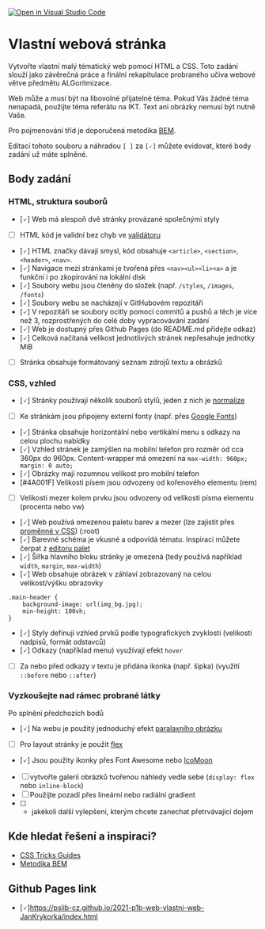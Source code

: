 [![Open in Visual Studio Code](https://classroom.github.com/assets/open-in-vscode-c66648af7eb3fe8bc4f294546bfd86ef473780cde1dea487d3c4ff354943c9ae.svg)](https://classroom.github.com/online_ide?assignment_repo_id=7917155&assignment_repo_type=AssignmentRepo)
# Vlastní webová stránka

Vytvořte vlastní malý tématický web pomocí HTML a CSS. Toto zadání slouží jako závěrečná práce a finální rekapitulace probraného učiva webové větve předmětu ALGoritmizace.

Web může a musí být na libovolné přijatelné téma. Pokud Vás žádné téma nenapadá, použijte téma referátu na IKT. Text ani obrázky nemusí být nutně Vaše.

Pro pojmenování tříd je doporučená metodika [BEM](http://getbem.com/introduction/).

Editací tohoto souboru a náhradou ``[ ]`` za ``[🗸]`` můžete evidovat, které body zadání už máte splněné.

## Body zadání

### HTML, struktura souborů

* [🗸] Web má alespoň dvě stránky provázané společnými styly
* [ ] HTML kód je validní bez chyb ve [validátoru](https://validator.w3.org/)
* [🗸] HTML značky dávají smysl, kód obsahuje ``<article>``, ``<section>``, ``<header>``, ``<nav>``.
* [🗸] Navigace mezi stránkami je tvořená přes ``<nav><ul><li><a>`` a je funkční i po zkopírování na lokální disk
* [🗸] Soubory webu jsou členěny do složek (např. ``/styles``, ``/images``, ``/fonts``)
* [🗸] Soubory webu se nacházejí v GitHubovém repozitáři
* [🗸] V repozitáři se soubory ocitly pomocí commitů a pushů a těch je více než 3, rozprostřených do celé doby vypracovávání zadání
* [🗸] Web je dostupný přes Github Pages (do README.md přidejte odkaz)
* [🗸] Celková načítaná velikost jednotlivých stránek nepřesahuje jednotky MiB
* [ ] Stránka obsahuje formátovaný seznam zdrojů textu a obrázků

### CSS, vzhled

* [🗸] Stránky používají několik souborů stylů, jeden z nich je [normalize](https://necolas.github.io/normalize.css/)
* [ ] Ke stránkám jsou připojeny externí fonty (např. přes [Google Fonts](https://fonts.google.com/))
* [🗸] Stránka obsahuje horizontální nebo vertikální menu s odkazy na celou plochu nabídky
* [🗸] Vzhled stránek je zamýšlen na mobilní telefon pro rozměr od cca 360px do 960px. Content-wrapper má omezení na ``max-width: 960px; margin: 0 auto;``
* [🗸] Obrázky mají rozumnou velikost pro mobilní telefon
* [#4A001F] Velikosti písem jsou odvozeny od kořenového elementu (rem)
* [ ] Velikosti mezer kolem prvku jsou odvozeny od velikosti písma elementu (procenta nebo vw)
* [🗸] Web používá omezenou paletu barev a mezer (lze zajistit přes [proměnné v CSS](https://developer.mozilla.org/en-US/docs/Web/CSS/Using_CSS_custom_properties)) (:root)
* [🗸] Barevné schéma je vkusné a odpovídá tématu. Inspiraci můžete čerpat z [editoru palet](https://coolors.co/palettes/trending)
* [🗸] Šířka hlavního bloku stránky je omezená (tedy používá například ``width``, ``margin``, ``max-width``)
* [🗸] Web obsahuje obrázek v záhlaví zobrazovaný na celou velikost/výšku obrazovky
````    
.main-header {
    background-image: url(img_bg.jpg);
    min-height: 100vh;
}
````
* [🗸] Styly definují vzhled prvků podle typografických zvyklosti (velikosti nadpisů, formát odstavců)
* [🗸] Odkazy (například menu) využívají efekt ``hover``
* [ ] Za nebo před odkazy v textu je přidána ikonka (např. šipka) (využití ``::before`` nebo ``::after``)

### Vyzkoušejte nad rámec probrané látky

Po splnění předchozích bodů

* [🗸] Na webu je použitý jednoduchý efekt [paralaxního obrázku](https://www.w3schools.com/howto/howto_css_parallax.asp)
* [ ] Pro layout stránky je použit [flex](https://css-tricks.com/snippets/css/a-guide-to-flexbox/)
* [🗸] Jsou použity ikonky přes Font Awesome nebo [IcoMoon](https://icomoon.io/)
* [ ] vytvořte galerii obrázků tvořenou náhledy vedle sebe (``display: flex`` nebo ``inline-block``)
* [ ] Použijte pozadí přes lineární nebo radiální gradient
* [ ] + jakékoli další vylepšení, kterým chcete zanechat přetrvávající dojem

## Kde hledat řešení a inspiraci?

* [CSS Tricks Guides](https://css-tricks.com/guides/)
* [Metodika BEM](http://getbem.com/introduction/)
## Github Pages link
* [🗸]https://pslib-cz.github.io/2021-p1b-web-vlastni-web-JanKrykorka/index.html